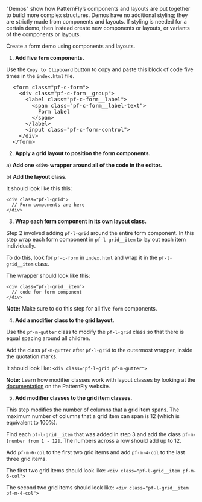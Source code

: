 "Demos" show how PatternFly’s components and layouts are put together to build more complex structures. Demos have no additional styling; they are strictly made from components and layouts. If styling is needed for a certain demo, then instead create new components or layouts, or variants of the components or layouts.

Create a form demo using components and layouts.

1) <strong>Add five `form` components.</strong>

Use the `Copy to Clipboard` button to copy and paste this block of code five times in the `index.html` file.

<pre class="file" data-target="clipboard">
  &lt;form class=&quot;pf-c-form&quot;&gt;
    &lt;div class=&quot;pf-c-form__group&quot;&gt;
      &lt;label class=&quot;pf-c-form__label&quot;&gt;
        &lt;span class=&quot;pf-c-form__label-text&quot;&gt;
          Form label
        &lt;/span&gt;
      &lt;/label&gt;
      &lt;input class=&quot;pf-c-form-control&quot;&gt;
    &lt;/div&gt;
  &lt;/form&gt;
</pre>

2) <strong>Apply a grid layout to position the form components.</strong>

a) <strong>Add one `<div>` wrapper around all of the code in the editor.</strong>

b) <strong>Add the layout class.</strong>

It should look like this this:

```
<div class="pf-l-grid">
  // Form components are here
</div>
```

3) <strong>Wrap each form component in its own layout class.</strong>

Step 2 involved adding `pf-l-grid` around the entire form component. In this step wrap each form component in `pf-l-grid__item` to lay out each item individually.

To do this, look for `pf-c-form` in `index.html` and wrap it in the `pf-l-grid__item` class.

The wrapper should look like this:

```
<div class=”pf-l-grid__item”>
  // code for form component
</div>
```
<strong>Note:</strong> Make sure to do this step for all five `form` components.

4) <strong>Add a modifier class to the grid layout.</strong>

Use the `pf-m-gutter` class to modify the `pf-l-grid` class so that there is equal spacing around all children.

Add the class `pf-m-gutter` after `pf-l-grid` to the outermost wrapper, inside the quotation marks.

It should look like: `<div class="pf-l-grid pf-m-gutter">`

<strong>Note: </strong> Learn how modifier classes work with layout classes by looking at the [documentation](https://www.patternfly.org/v4/documentation/core/layouts/grid#usage) on the PatternFly website.

5) <strong>Add modifier classes to the grid item classes.</strong>

This step modifies the number of columns that a grid item spans. The maximum number of columns that a grid item can span is 12 (which is equivalent to 100%).

Find each `pf-l-grid__item` that was added in step 3 and add the class `pf-m-[number from 1 - 12]`. The numbers across a row should add up to 12.

Add `pf-m-6-col` to the first two grid items and add `pf-m-4-col` to the last three grid items.

The first two grid items should look like: `<div class="pf-l-grid__item pf-m-6-col">`

The second two grid items should look like: `<div class="pf-l-grid__item pf-m-4-col">`
